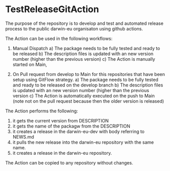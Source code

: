# TestReleaseGitAction

The purpose of the repository is to develop and test and automated release process to the public darwin-eu organisaton using github actions.

The Action can be used in the following workflows:

1) Manual Dispatch
a) The package needs to be fully tested and ready to be released
b) The description files is updated with an new version number (higher than the previous version)
c) The Action is manually started on Main,

2) On Pull request from develop to Main for this repositories that have been setup using GitFlow strategy.
a) The package needs to be fully tested and ready to be released on the develop branch
b) The description files is updated with an new version number (higher than the previous version
c) The Action is automatically executed on the push to Main (note not on the pull request because then the older version is released)

The Action performs the following:

1) it gets the current version from DESCRIPTION
2) it gets the name of the packagw from the DESCRIPTION
3) it creates a release in the darwin-eu-dev with body referring to NEWS.md
4) it pulls the new release into the darwin-eu repository with the same name.
5) it creates a release in the darwin-eu repository.

The Action can be copied to any repository without changes.
